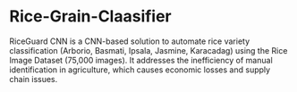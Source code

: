 # Rice-Grain-Claasifier
RiceGuard CNN is a CNN-based solution to automate rice variety classification (Arborio, Basmati, Ipsala, Jasmine, Karacadag) using the Rice Image Dataset (75,000 images). It addresses the inefficiency of manual identification in agriculture, which causes economic losses and supply chain issues. 

